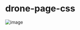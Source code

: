 # drone-page-css
![image](https://github.com/rparias/drone-page-css/assets/22307059/5d0993f2-23ad-43a9-9b7b-1c8dbd938667)
